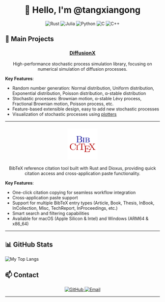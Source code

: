<div align="center">

# 👋 Hello, I'm @tangxiangong
</div>

<div align="center">

<p>
<img src="https://img.shields.io/badge/Rust-F05032?style=for-the-badge&logo=rust&logoColor=white" alt="Rust" />
<img src="https://img.shields.io/badge/Julia-9558B2?style=for-the-badge&logo=julia&logoColor=white" alt="Julia" />
<img src="https://img.shields.io/badge/Python-3776AB?style=for-the-badge&logo=python&logoColor=white" alt="Python" />
<img src="https://img.shields.io/badge/C-00599C?style=for-the-badge&logo=c&logoColor=white" alt="C" />
<img src="https://img.shields.io/badge/C%2B%2B-00599C?style=for-the-badge&logo=c%2B%2B&logoColor=white" alt="C++" />
</p>
</div>

## 🔭 Main Projects

<div align="center">
<h3><a href="https://github.com/tangxiangong/diffusionx">DiffusionX</a></h3>
<p>High-performance stochastic process simulation library, focusing on numerical simulation of diffusion processes.
</p>
</div>

**Key Features**:
- Random number generation: Normal distribution, Uniform distribution, Exponential distribution, Poisson distribution, α-stable distribution
- Stochastic processes: Brownian motion, α-stable Lévy process, Fractional Brownian motion, Poisson process, etc.
- Feature-based extensible design, easy to add new stochastic processes
- Visualization of stochastic processes using [plotters](https://github.com/plotters-rs/plotters)

<hr style="height:2px;border-width:0;color:gray;background-color:gray">

<div align="center">
<h3><a href="https://github.com/tangxiangong/bibcitex">
    <img src="assets/bibcitex.png" alt="BibCitex" width="100" height="100"/>
</a></h3>
<p>BibTeX reference citation tool built with Rust and Dioxus, providing quick citation access and cross-application paste functionality.
</p>
</div>

**Key Features**:
- One-click citation copying for seamless workflow integration
- Cross-application paste support
- Support for multiple BibTeX entry types (Article, Book, Thesis, InBook, InCollection, Misc, TechReport, InProceedings, etc.)
- Smart search and filtering capabilities
- Available for macOS (Apple Silicon & Intel) and Windows (ARM64 & x86_64)

<hr style="height:2px;border-width:0;color:gray;background-color:gray">

## 📊 GitHub Stats
![My Top Langs](https://github-readme-stats.vercel.app/api/top-langs/?username=tangxiangong&theme=vue&show_icons=true&layout=compact&hide=jupyter%20notebook,css,svelte)

## 📫 Contact

<div align="center">
  <a href="https://github.com/tangxiangong">
    <img src="https://img.shields.io/badge/GitHub-100000?style=for-the-badge&logo=github&logoColor=white" alt="GitHub" />
  </a>
  <a href="mailto:tangxiangong@gmail.com">
    <img src="https://img.shields.io/badge/Email-D14836?style=for-the-badge&logo=gmail&logoColor=white" alt="Email" />
  </a>
</div>

<hr style="height:2px;border-width:0;color:gray;background-color:gray">
